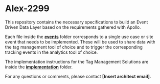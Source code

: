 # Alex-2299

This repository contains the necessary specifications to build an Event Driven Data Layer based on the requirements gathered with Apollo.

Each file inside the **[events](events)** folder corresponds to a single use case or site event that needs to be implemented.
These will be used to share data with the tag management tool of choice and to trigger the corresponding tracking events in the analytics tool of choice.

The implementation instructions for the Tag Management Solutions are inside the **[implementation](implementation)** folder.

For any questions or comments, please contact **[Insert architect email]**.